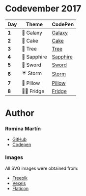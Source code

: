 # Codevember 2017

| Day   | Theme | CodePen |
|-------|-------|---------|
| **1** | :rocket: Galaxy | [Galaxy](https://codepen.io/RominaMartin/full/YEyaoY/) |
| **2** | :cake: Cake | [Cake](https://codepen.io/RominaMartin/full/xPZRKW/) |
| **3** | :deciduous_tree: Tree| [Tree](https://codepen.io/RominaMartin/full/NwNRrE/) |
| **4** | :gem: Sapphire | [Sapphire](https://codepen.io/RominaMartin/full/wPGEQN/) |
| **5** | :hocho: Sword | [Sword](https://codepen.io/RominaMartin/full/PONMgy/) |
| **6** | :umbrella: Storm | [Storm](https://codepen.io/RominaMartin/full/JOKgVb/) |
| **7** | :sheep: Pillow | [Pillow](https://codepen.io/RominaMartin/full/wPzVMd/) |
| **8** | :male_detective: Fridge | [Fridge](https://codepen.io/RominaMartin/full/GOrKwG/) |



# Author
### Romina Martín
- [GitHub](https://github.com/rominamartin)
- [Codepen](https://codepen.io/rominamartin)

### Images

All SVG images were obtained from: 
- [Freepik](https://www.freepik.es/fotos-vectores-gratis/fondo)
- [Vexels](https://www.vexels.com)
- [Flaticon](https://www.flaticon.com/)